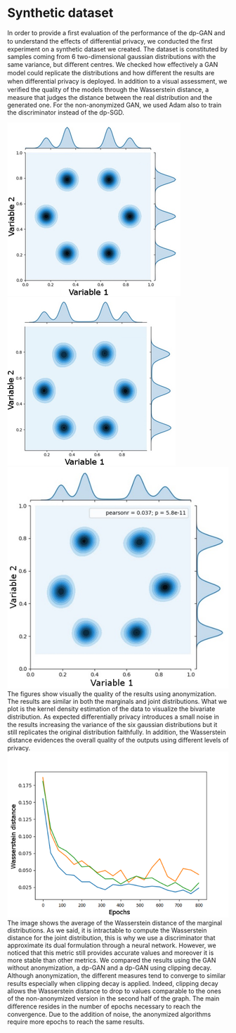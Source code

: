 # Synthetic dataset
In order to provide a ﬁrst evaluation of the performance of the dp-GAN and to understand the eﬀects of diﬀerential privacy, we conducted the ﬁrst experiment on a synthetic dataset we created. The dataset is constituted by samples coming from 6 two-dimensional gaussian distributions with the same variance, but diﬀerent centres. We checked how eﬀectively a GAN model could replicate the distributions and how diﬀerent the results are when diﬀerential privacy is deployed. In addition to a visual assessment, we veriﬁed the quality of the models through the Wasserstein distance, a measure that judges the distance between the real distribution and the generated one. For the non-anonymized GAN, we used Adam also to train the discriminator instead of the dp-SGD. 

![Alt text](synthetic_real.png?raw=true "Title")
![Alt text](synthetic_Adam.png?raw=true "Title")
![Alt text](synthetic_dp.png?raw=true "Title")
The figures show visually the quality of the results using anonymization. The results are similar in both the marginals and joint distributions. What we plot is the kernel density estimation of the data to visualize the bivariate distribution. As expected diﬀerentially privacy introduces a small noise in the results increasing the variance of the six gaussian distributions but it still replicates the original distribution faithfully. In addition, the Wasserstein distance evidences the overall quality of the outputs using diﬀerent levels of privacy. 
![Alt text](synthetic_was.png?raw=true "Title")
The image shows the average of the Wasserstein distance of the marginal distributions. As we said, it is intractable to compute the Wasserstein distance for the joint distribution, this is why we use a discriminator that approximate its dual formulation through a neural network. However, we noticed that this metric still provides accurate values and moreover it is more stable than other metrics. We compared the results using the GAN without anonymization, a dp-GAN and a dp-GAN using clipping decay. Although anonymization, the diﬀerent measures tend to converge to similar results especially when clipping decay is applied. Indeed, clipping decay allows the Wasserstein distance to drop to values comparable to the ones of the non-anonymized version in the second half of the graph. The main diﬀerence resides in the number of epochs necessary to reach the convergence. Due to the addition of noise, the anonymized algorithms require more epochs to reach the same results.


